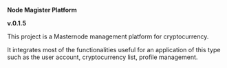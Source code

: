 **Node Magister Platform**

__v.0.1.5__

This project is a Masternode management platform for cryptocurrency.

It integrates most of the functionalities useful for an application of this type such as the user account, cryptocurrency list, profile management.